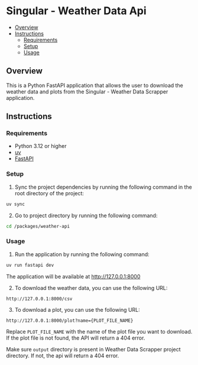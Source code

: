 # Singular - Weather Data Api

- [Overview](#overview)
- [Instructions](#instructions)
  - [Requirements](#requirements)
  - [Setup](#setup)
  - [Usage](#usage)

## Overview

This is a Python FastAPI application that allows the user to download the weather data and plots from the Singular - Weather Data Scrapper application.

## Instructions

### Requirements
- Python 3.12 or higher
- [uv](https://docs.astral.sh/uv/)
- [FastAPI](https://fastapi.tiangolo.com/)

### Setup
1. Sync the project dependencies by running the following command in the root directory of the project:
```bash
uv sync
```

2. Go to project directory by running the following command:
```bash
cd /packages/weather-api
```

### Usage

1. Run the application by running the following command:
```bash
uv run fastapi dev
```

The application will be available at http://127.0.0.1:8000

2. To download the weather data, you can use the following URL:
```
http://127.0.0.1:8000/csv
```


3. To download a plot, you can use the following URL:
```
http://127.0.0.1:8000/plot?name={PLOT_FILE_NAME}
```

Replace `PLOT_FILE_NAME` with the name of the plot file you want to download. If the plot file is not found, the API will return a 404 error.

Make sure `output` directory is present in Weather Data Scrapper project directory. If not, the api will return a 404 error.